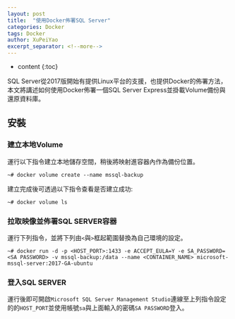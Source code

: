 ```yaml
---
layout: post
title:  "使用Docker佈署SQL Server"
categories: Docker
tags: Docker
author: XuPeiYao
excerpt_separator: <!--more-->
---
```


- content
{:toc}

SQL Server從2017版開始有提供Linux平台的支援，也提供Docker的佈署方法，本文將講述如何使用Docker佈署一個SQL Server Express並掛載Volume備份與還原資料庫。

<!--more-->

## 安裝

### 建立本地Volume

運行以下指令建立本地儲存空間，稍後將映射進容器內作為備份位置。

```shell
~# docker volume create --name mssql-backup
```

建立完成後可透過以下指令查看是否建立成功:

```shell
~# docker volume ls
```

### 拉取映像並佈署SQL SERVER容器

運行下列指令，並將下列由`<`與`>`框起範圍替換為自己環境的設定。

```shell
~# docker run -d -p <HOST_PORT>:1433 -e ACCEPT_EULA=Y -e SA_PASSWORD=<SA PASSWORD> -v mssql-backup:/data --name <CONTAINER_NAME> microsoft-mssql-server:2017-GA-ubuntu
```

### 登入SQL SERVER

運行後即可開啟`Microsoft SQL Server Management Studio`連線至上列指令設定的的`HOST_PORT`並使用帳號`sa`與上面輸入的密碼`SA PASSWORD`登入。

